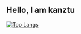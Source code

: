 ## Hello, I am kanztu
[![Top Langs](https://github-readme-stats.vercel.app/api/top-langs/?username=kanztu&layout=compact)](https://github.com/kanztu/github-readme-stats)
